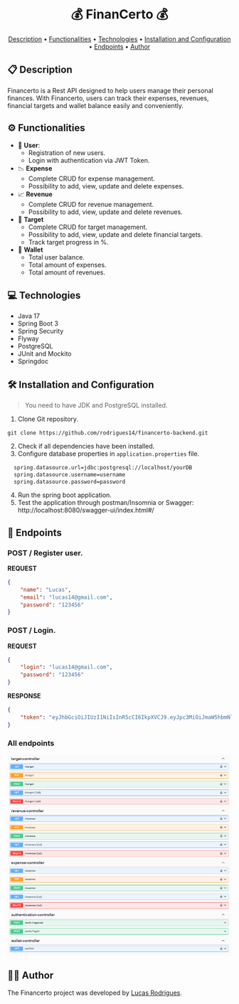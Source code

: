 <h1 align="center">💰 FinanCerto 💰</h1>

<p align="center">
  <a href="#description">Description</a> • 
  <a href="#functionalities">Functionalities</a> •
  <a href="#technologies">Technologies</a> •
  <a href="#configuration">Installation and Configuration</a> •
  <a href="#endpoints">Endpoints</a> •
  <a href="#author">Author</a>
</p>

<h2 id="description">📋 Description</h2>

Financerto is a Rest API designed to help users manage their personal finances. With Financerto, users can track their expenses, revenues, financial targets and wallet balance easily and conveniently.

<h2 id="functionalities">⚙️ Functionalities</h2>

- 🧑 **User**:
    - Registration of new users.
    - Login with authentication via JWT Token.
- 📉 **Expense**
  - Complete CRUD for expense management.
  - Possibility to add, view, update and delete expenses.
- 📈 **Revenue**
    - Complete CRUD for revenue management.
    - Possibility to add, view, update and delete revenues.
- 🎯 **Target**
    - Complete CRUD for target management.
    - Possibility to add, view, update and delete financial targets.
    - Track target progress in %.
- 💸 **Wallet**
    - Total user balance.
    - Total amount of expenses.
    - Total amount of revenues.

<h2 id="technologies">💻 Technologies</h2>

- Java 17
- Spring Boot 3
- Spring Security
- Flyway
- PostgreSQL
- JUnit and Mockito
- Springdoc

<h2 id="configuration">🛠️ Installation and Configuration</h2>

> You need to have JDK and PostgreSQL installed.

1. Clone Git repository.
```text
git clone https://github.com/rodrigues14/financerto-backend.git
```
2. Check if all dependencies have been installed.
3. Configure database properties in `application.properties` file.
```text
  spring.datasource.url=jdbc:postgresql://localhost/yourDB
  spring.datasource.username=username
  spring.datasource.password=password
```
4. Run the spring boot application.
5. Test the application through postman/Insomnia or Swagger: http://localhost:8080/swagger-ui/index.html#/

<h2 id="endpoints">📍 Endpoints</h2>

### POST / Register user.
**REQUEST**
```json
{
    "name": "Lucas",
    "email": "lucas14@gmail.com",
    "password": "123456"
}
```

### POST / Login.
**REQUEST**
```json
{
    "login": "lucas14@gmail.com",
    "password": "123456"
}
```

**RESPONSE**
```json
{
    "token": "eyJhbGciOiJIUzI1NiIsInR5cCI6IkpXVCJ9.eyJpc3MiOiJmaW5hbmNlcnRvIiwic3ViIjoibHVjYXMxNEBnbWFpbC5jb20iLCJleHAiOjE3MTU3ODgzMDR9.6UA9S_BjzaGZYBjkbZQwLl0z_U10A6EzGkUWr4oJ5TM"
}
```

### All endpoints

![swagger](./src/main/resources/static/swagger.png)

<h2 id="author">🧑‍💻 Author</h2>

The Financerto project was developed by [Lucas Rodrigues](https://www.linkedin.com/in/lucas-rodrigues-perfil/).
